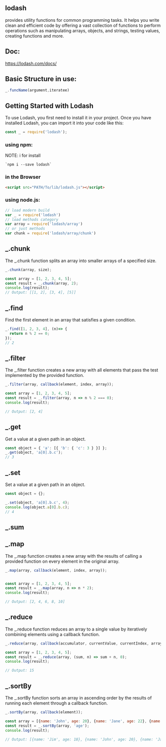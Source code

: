 ## lodash
provides utility functions for common programming tasks. It helps you write clean and efficient code by offering a vast collection of functions to perform operations such as manipulating arrays, objects, and strings, testing values, creating functions and more.
## Doc:
https://lodash.com/docs/
## Basic Structure in use:
```javascript
_.funcName(argument,iteratee)
```

## Getting Started with Lodash
To use Lodash, you first need to install it in your project.
Once you have installed Lodash, you can import it into your code like this:
```javascript
const _ = require('lodash');
```
### using npm:
NOTE: i for install
```shell
`npm i --save lodash`
``` 

### in the Browser
```html
<script src="PATH/To/lib/lodash.js"></script>
```

### using node.js:
```javascript
// load modern build
var _ = require('lodash')
// load methods category
var array = require('lodash/array')
// or just methods 
var chunk = require('lodash/array/chunk')
```

## _.chunk
The _.chunk function splits an array into smaller arrays of a specified size.

```javascript
_.chunk(array, size);
```

```javascript
const array = [1, 2, 3, 4, 5];
const result = _.chunk(array, 2);
console.log(result);
// Output: [[1, 2], [3, 4], [5]]
```

## _.find
Find the first element in an array that satisfies a given condition.
```javascript
_.find([1, 2, 3, 4], (n)=> {
  return n % 2 == 0;
});
// 2
```

## _.filter
The _.filter function creates a new array with all elements that pass the test implemented by the provided function.

```javascript
_.filter(array, callback(element, index, array));
```

````javascript
const array = [1, 2, 3, 4, 5];
const result = _.filter(array, n => n % 2 === 0);
console.log(result);

// Output: [2, 4]

````

## _.get
Get a value at a given path in an object.
```javascript
const object = { 'a': [{ 'b': { 'c': 3 } }] };
_.get(object, 'a[0].b.c');
// 3

```

## _.set
 Set a value at a given path in an object.
 ```javascript
 const object = {};
 
_.set(object, 'a[0].b.c', 4);
console.log(object.a[0].b.c);
// 4
```

## _.sum

## _.map
The _.map function creates a new array with the results of calling a provided function on every element in the original array.

```javascript
_.map(array, callback(element, index, array));


const array = [1, 2, 3, 4, 5];
const result = _.map(array, n => n * 2);
console.log(result);

// Output: [2, 4, 6, 8, 10]

```

## _.reduce
The _.reduce function reduces an array to a single value by iteratively combining elements using a callback function.

```javascript
_.reduce(array, callback(accumulator, currentValue, currentIndex, array), initialValue);

const array = [1, 2, 3, 4, 5];
const result = _.reduce(array, (sum, n) => sum + n, 0);
console.log(result);

// Output: 15

```

## _.sortBy
The _.sortBy function sorts an array in ascending order by the results of running each element through a callback function.

```javascript
_.sortBy(array, callback(element));

const array = [{name: 'John', age: 20}, {name: 'Jane', age: 22}, {name: 'Jim', age: 18}];
const result = _.sortBy(array, 'age');
console.log(result);

// Output: [{name: 'Jim', age: 18}, {name: 'John', age: 20}, {name: 'Jane', age: 22}]
```